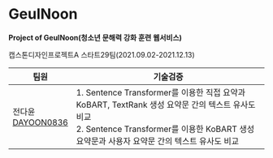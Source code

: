 # GeulNoon
<b>Project of GeulNoon(청소년 문해력 강화 훈련 웹서비스)</b>

캡스톤디자인프로젝트A 스타트29팀(2021.09.02-2021.12.13)

팀원 | 기술검증 |
---- | ---- | 
전다윤<br>[DAYOON0836](https://github.com/DAYOON0836)| 1. Sentence Transformer를 이용한 직접 요약과 KoBART, TextRank 생성 요약문 간의 텍스트 유사도 비교<br>2. Sentence Transformer를 이용한 KoBART 생성 요약문과 사용자 요약문 간의 텍스트 유사도 비교
